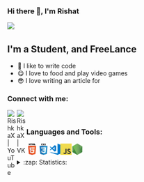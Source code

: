 ### Hi there 👋, I'm Rishat

![](https://komarev.com/ghpvc/?username=RishkaX)

## I'm a Student, and FreeLance
- 🤪 I like to write code
- 😋 I love to food and play video games
- 😎 I love writing an article for 

### Connect with me:

[<img align="left" alt="RishkaX | YouTube" width="22px" src="https://cdn.jsdelivr.net/npm/simple-icons@v3/icons/youtube.svg" />][youtube]
[<img align="left" alt="RishkaX | VK" width="22px" src="https://cdn.jsdelivr.net/npm/simple-icons@v3/icons/vk.svg" />][vk]

<br />

### Languages and Tools:
<img align="left" alt="HTML5" width="26px" src="https://raw.githubusercontent.com/github/explore/80688e429a7d4ef2fca1e82350fe8e3517d3494d/topics/html/html.png" />
<img align="left" alt="CSS3" width="26px" src="https://raw.githubusercontent.com/github/explore/80688e429a7d4ef2fca1e82350fe8e3517d3494d/topics/css/css.png" />
<img align="left" alt="Visual Studio Code" width="26px" src="https://raw.githubusercontent.com/github/explore/80688e429a7d4ef2fca1e82350fe8e3517d3494d/topics/visual-studio-code/visual-studio-code.png" />
<img align="left" alt="JavaScript" width="26px" src="https://raw.githubusercontent.com/github/explore/80688e429a7d4ef2fca1e82350fe8e3517d3494d/topics/javascript/javascript.png" />
<img align="left" alt="Node.js" width="26px" src="https://raw.githubusercontent.com/github/explore/80688e429a7d4ef2fca1e82350fe8e3517d3494d/topics/nodejs/nodejs.png" />

<br />
<br />

<details>
  <summary>:zap: Statistics:</summary>
   <img align="left" alt="codeSTACKr's GitHub Stats" src="https://github-readme-stats.vercel.app/api/top-langs/?username=RishkaX&langs_count=8&layout=compact" />
    <br />
    <img align="left" alt="codeSTACKr's GitHub Stats" src="https://github-readme-stats.vercel.app/api?username=RishkaX&show_icons=true" />
</details>

[youtube]: https://www.youtube.com/channel/UCrgABsY1sdMaaBgWUibeLPQ
[vk]: https://vk.com/rishax_x
